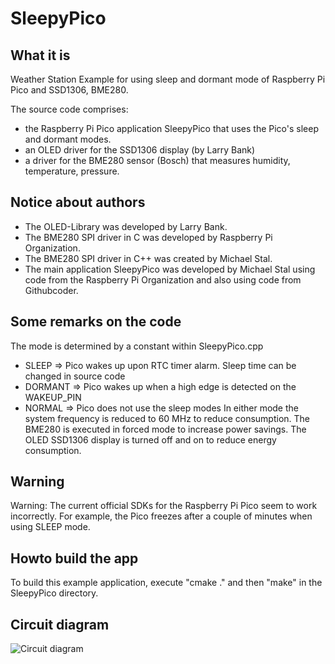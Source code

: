 # SleepyPico
## What it is
Weather Station Example for using sleep and dormant mode of Raspberry Pi Pico and SSD1306, BME280.

The source code comprises:
- the Raspberry Pi Pico application SleepyPico that uses the Pico's sleep and dormant modes. 
- an OLED driver for the SSD1306 display (by Larry Bank)
- a driver for the BME280 sensor (Bosch) that measures humidity, temperature, pressure. 

## Notice about authors
- The OLED-Library was developed by Larry Bank.
- The BME280 SPI driver in C   was developed by Raspberry Pi Organization.
- The BME280 SPI driver in C++ was created by Michael Stal.
- The main application SleepyPico was developed by Michael Stal using code from the Raspberry Pi Organization and also using code from Githubcoder.

## Some remarks on the code
The mode is determined by a constant within SleepyPico.cpp
- SLEEP        => Pico wakes up upon RTC timer alarm. Sleep time can be changed  in source code
- DORMANT => Pico wakes up when a high edge is detected on the WAKEUP_PIN
- NORMAL    => Pico does not use the sleep modes
In either mode the system frequency is reduced to 60 MHz to reduce consumption.
The BME280 is executed in forced mode to increase power savings.
The OLED SSD1306 display is turned off and on to reduce energy consumption.

## Warning
Warning: The current official SDKs for the Raspberry Pi Pico seem to work incorrectly. For example, the Pico freezes after a couple of minutes when using SLEEP mode.

  
## Howto build the app
To build this example application, execute "cmake ." and then "make" in the SleepyPico directory.

## Circuit diagram
![Circuit diagram](https://github.com/ms1963/SleepyPico/blob/main/sleepypico_steckplatine.svg)

